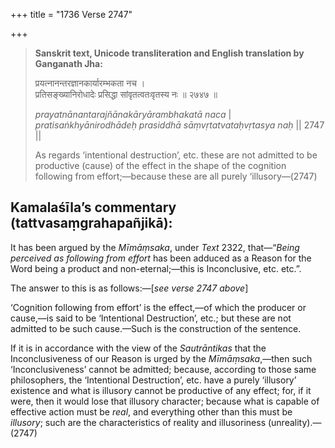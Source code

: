 +++
title = "1736 Verse 2747"

+++
> **Sanskrit text, Unicode transliteration and English translation by Ganganath Jha:** 
>
> प्रयत्नानन्तरज्ञानकार्यारम्भकता नच ।  
> प्रतिसङ्ख्यानिरोधादेः प्रसिद्धा सांवृतत्वतःवृतस्य नः ॥ २७४७ ॥ 
>
> *prayatnānantarajñānakāryārambhakatā naca* \|  
> *pratisaṅkhyānirodhādeḥ prasiddhā sāṃvṛtatvataḥvṛtasya naḥ* \|\| 2747 \|\| 
>
> As regards ‘intentional destruction’, etc. these are not admitted to be productive (cause) of the effect in the shape of the cognition following from effort;—because these are all purely ‘illusory—(2747)



## Kamalaśīla’s commentary (tattvasaṃgrahapañjikā):

It has been argued by the *Mīmāṃsaka*, under *Text* 2322, that—“*Being perceived as following from effort* has been adduced as a Reason for the Word being a product and non-eternal;—this is Inconclusive, etc. etc.”.

The answer to this is as follows:—[*see verse 2747 above*]

‘Cognition following from effort’ is the effect,—of which the producer or cause,—is said to be ‘Intentional Destruction’, etc.; but these are not admitted to be such cause.—Such is the construction of the sentence.

If it is in accordance with the view of the *Sautrāntikas* that the Inconclusiveness of our Reason is urged by the *Mīmāṃsaka*,—then such ‘Inconclusiveness’ cannot be admitted; because, according to those same philosophers, the ‘Intentional Destruction’, etc. have a purely ‘illusory’ existence and what is illusory cannot be productive of any effect; for, if it were, then it would lose that illusory character; because what is capable of effective action must be *real*, and everything other than this must be *illusory*; such are the characteristics of reality and illusoriness (unreality).—(2747)


